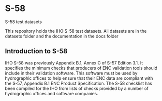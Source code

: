 # S-58
S-58 test datasets

This repository holds the IHO S-58 test datasets. All datasets are in the datasets folder and the documentation in the docs folder


## Introduction to S-58

IHO S-58 was previously Appendix B.1, Annex C of S-57 Edition 3.1. It specifies the minimum checks that
producers of ENC validation tools should include in their validation software. This software must be used by
hydrographic offices to help ensure that their ENC data are compliant with the S-57, Appendix B.1 ENC Product
Specification. The S-58 checklist has been compiled for the IHO from lists of checks provided by a number of hydrographic
offices and software companies. 
